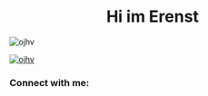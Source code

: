 <h1 align="center">Hi im Erenst</h1>
<p align="left"> <img src="https://komarev.com/ghpvc/?username=ojhv&label=Profile%20views&color=0e75b6&style=flat" alt="ojhv" /> </p>

<p align="left"> <a href="https://github.com/ryo-ma/github-profile-trophy"><img src="https://github-profile-trophy.vercel.app/?username=ojhv" alt="ojhv" /></a> </p>

<h3 align="left">Connect with me:</h3>
<p align="left">
</p>
